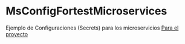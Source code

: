 # MsConfigFortestMicroservices
Ejemplo de Configuraciones (Secrets) para los microservicios
[Para el proyecto](https://github.com/jhoncastrillon9/TestMicroservices.Net)
